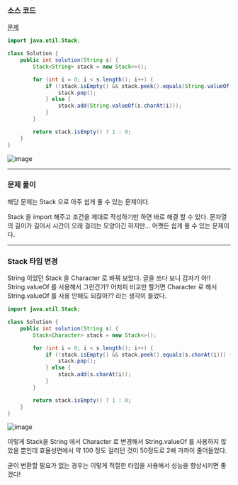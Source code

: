 ### 소스 코드

[문제](https://school.programmers.co.kr/learn/courses/30/lessons/12973)

```java
import java.util.Stack;

class Solution {
    public int solution(String s) {
        Stack<String> stack = new Stack<>();

        for (int i = 0; i < s.length(); i++) {
            if (!stack.isEmpty() && stack.peek().equals(String.valueOf(s.charAt(i)))) {
                stack.pop();
            } else {
                stack.add(String.valueOf(s.charAt(i)));
            }
        }

        return stack.isEmpty() ? 1 : 0;
    }
}
```

![image](https://github.com/Drum-J/algorithm/assets/102205699/901afab8-4e74-4b5a-80fd-74ccca3c4dda)

---

### 문제 풀이

해당 문제는 Stack 으로 아주 쉽게 풀 수 있는 문제이다.

Stack 을 import 해주고 조건을 제대로 작성하기만 하면 바로 해결 할 수 있다. 문자열의 길이가 길어서 시간이 오래 걸리는 모양이긴 하지만... 어쨋든 쉽게 풀 수 있는 문제이다.

---

### Stack 타입 변경
String 이었던 Stack 을 Character 로 바꿔 보았다. 글을 쓰다 보니 갑자기 아!! String.valueOf 를 사용해서 그런건가? 어처피 비교만 할거면 Character 로 해서 String.valueOf 를 사용 안해도 되잖아?? 라는 생각이 들었다.

```java
import java.util.Stack;

class Solution {
    public int solution(String s) {
        Stack<Character> stack = new Stack<>();

        for (int i = 0; i < s.length(); i++) {
            if (!stack.isEmpty() && stack.peek().equals(s.charAt(i))) {
                stack.pop();
            } else {
                stack.add(s.charAt(i));
            }
        }

        return stack.isEmpty() ? 1 : 0;
    }
}
```

![image](https://github.com/Drum-J/algorithm/assets/102205699/0e08cb8d-6832-4d96-bf0e-fe049ddcb425)

이렇게 Stack을 String 에서 Character 로 변경해서 String.valueOf 를 사용하지 않았을 뿐인데 효율성면에서 약 100 정도 걸리던 것이 50정도로 2배 가까이 줄어들었다.

굳이 변환할 필요가 없는 경우는 이렇게 적절한 타입을 사용해서 성능을 향상시키면 좋겠다!
